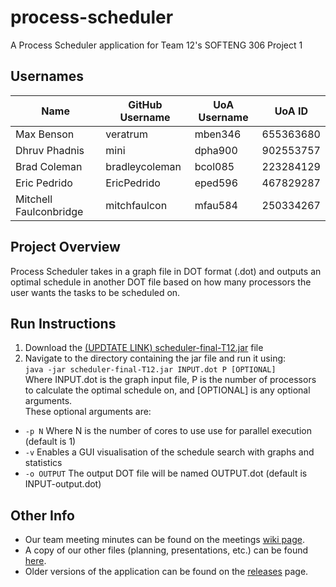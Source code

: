 # process-scheduler
A Process Scheduler application for Team 12's SOFTENG 306 Project 1

## Usernames
| Name | GitHub Username  | UoA Username | UoA ID |
| ---- | ---------------- | ------------ | ------ |
| Max Benson | veratrum | mben346 | 655363680 |
| Dhruv Phadnis | mini | dpha900 | 902553757 |
| Brad Coleman | bradleycoleman | bcol085 | 223284129 |
| Eric Pedrido | EricPedrido | eped596 | 467829287 |
| Mitchell Faulconbridge | mitchfaulcon | mfau584 | 250334267 |

## Project Overview
Process Scheduler takes in a graph file in DOT format (.dot) and outputs an optimal schedule in another DOT file based on how many processors the user wants the tasks to be scheduled on.

## Run Instructions
1. Download the [(UPDTATE LINK) scheduler-final-T12.jar]() file  
2. Navigate to the directory containing the jar file and run it using:  
`java -jar scheduler-final-T12.jar INPUT.dot P [OPTIONAL]`  
Where INPUT.dot is the graph input file, P is the number of processors to calculate the optimal schedule on, and \[OPTIONAL] is any optional arguments.  
These optional arguments are:  
* `-p N` Where N is the number of cores to use use for parallel execution (default is 1)  
* `-v` Enables a GUI visualisation of the schedule search with graphs and statistics  
* `-o OUTPUT` The output DOT file will be named OUTPUT.dot (default is INPUT-output.dot)

## Other Info
* Our team meeting minutes can be found on the meetings [wiki page](https://github.com/mitchfaulcon/process-scheduler/wiki/Meetings).  
* A copy of our other files (planning, presentations, etc.) can be found [here](https://drive.google.com/drive/folders/13yAeFWhUZUvv9ybfBkAa7boKlnE2WNVv?usp=sharing).  
* Older versions of the application can be found on the [releases](https://github.com/mitchfaulcon/process-scheduler/releases) page.

